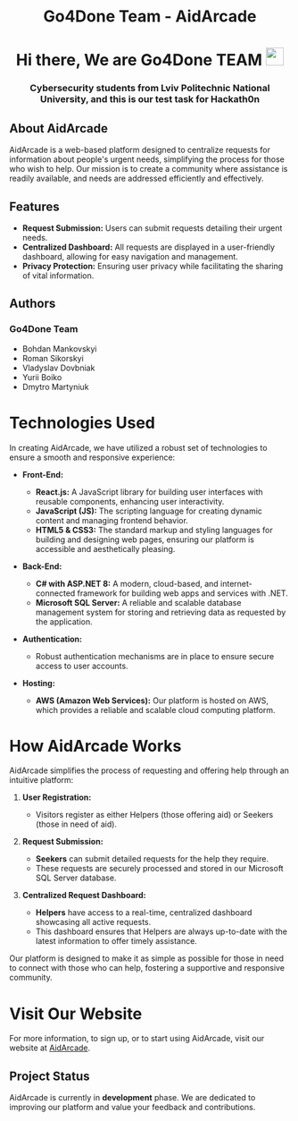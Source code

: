 # <h1 align="center"> Go4Done Team - AidArcade
<h1 align="center">Hi there, We are Go4Done TEAM
<img src="https://github.com/blackcater/blackcater/raw/main/images/Hi.gif" height="32"/></h1>
<h3 align="center">Cybersecurity students from Lviv Politechnic National University, and this is our test task for Hackath0n</h3>

## About AidArcade

AidArcade is a web-based platform designed to centralize requests for information about people's urgent needs, simplifying the process for those who wish to help. Our mission is to create a community where assistance is readily available, and needs are addressed efficiently and effectively.

## Features

- **Request Submission:** Users can submit requests detailing their urgent needs.
- **Centralized Dashboard:** All requests are displayed in a user-friendly dashboard, allowing for easy navigation and management.
- **Privacy Protection:** Ensuring user privacy while facilitating the sharing of vital information.

## Authors
### Go4Done Team
- Bohdan Mankovskyi
- Roman Sikorskyi
- Vladyslav Dovbniak
- Yurii Boiko
- Dmytro Martyniuk

# Technologies Used

In creating AidArcade, we have utilized a robust set of technologies to ensure a smooth and responsive experience:

- **Front-End:**
  - **React.js:** A JavaScript library for building user interfaces with reusable components, enhancing user interactivity.
  - **JavaScript (JS):** The scripting language for creating dynamic content and managing frontend behavior.
  - **HTML5 & CSS3:** The standard markup and styling languages for building and designing web pages, ensuring our platform is accessible and aesthetically pleasing.

- **Back-End:**
  - **C# with ASP.NET 8:** A modern, cloud-based, and internet-connected framework for building web apps and services with .NET.
  - **Microsoft SQL Server:** A reliable and scalable database management system for storing and retrieving data as requested by the application.

- **Authentication:**
  - Robust authentication mechanisms are in place to ensure secure access to user accounts.

- **Hosting:**
  - **AWS (Amazon Web Services):** Our platform is hosted on AWS, which provides a reliable and scalable cloud computing platform.

# How AidArcade Works

AidArcade simplifies the process of requesting and offering help through an intuitive platform:

1. **User Registration:**
   - Visitors register as either Helpers (those offering aid) or Seekers (those in need of aid).

2. **Request Submission:**
   - **Seekers** can submit detailed requests for the help they require.
   - These requests are securely processed and stored in our Microsoft SQL Server database.

3. **Centralized Request Dashboard:**
   - **Helpers** have access to a real-time, centralized dashboard showcasing all active requests.
   - This dashboard ensures that Helpers are always up-to-date with the latest information to offer timely assistance.

Our platform is designed to make it as simple as possible for those in need to connect with those who can help, fostering a supportive and responsive community.

# Visit Our Website

For more information, to sign up, or to start using AidArcade, visit our website at [AidArcade]([https://yourwebsite.com](http://ec2-13-60-65-182.eu-north-1.compute.amazonaws.com/AidArcade.html)).

## Project Status

AidArcade is currently in **development** phase. We are dedicated to improving our platform and value your feedback and contributions.
